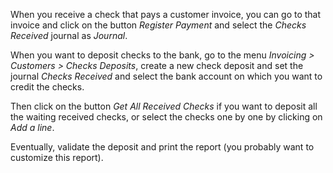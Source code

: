 When you receive a check that pays a customer invoice, you can go to
that invoice and click on the button *Register Payment* and select the
*Checks Received* journal as *Journal*.

When you want to deposit checks to the bank, go to the menu *Invoicing
\> Customers \> Checks Deposits*, create a new check deposit and set the
journal *Checks Received* and select the bank account on which you want
to credit the checks.

Then click on the button *Get All Received Checks* if you want to
deposit all the waiting received checks, or select the checks one by one
by clicking on *Add a line*.

Eventually, validate the deposit and print the report (you probably want
to customize this report).

